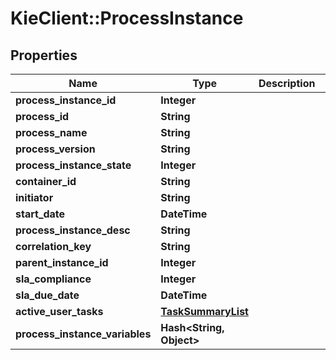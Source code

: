 # KieClient::ProcessInstance

## Properties
Name | Type | Description | Notes
------------ | ------------- | ------------- | -------------
**process_instance_id** | **Integer** |  | [optional] 
**process_id** | **String** |  | [optional] 
**process_name** | **String** |  | [optional] 
**process_version** | **String** |  | [optional] 
**process_instance_state** | **Integer** |  | [optional] 
**container_id** | **String** |  | [optional] 
**initiator** | **String** |  | [optional] 
**start_date** | **DateTime** |  | [optional] 
**process_instance_desc** | **String** |  | [optional] 
**correlation_key** | **String** |  | [optional] 
**parent_instance_id** | **Integer** |  | [optional] 
**sla_compliance** | **Integer** |  | [optional] 
**sla_due_date** | **DateTime** |  | [optional] 
**active_user_tasks** | [**TaskSummaryList**](TaskSummaryList.md) |  | [optional] 
**process_instance_variables** | **Hash&lt;String, Object&gt;** |  | [optional] 


